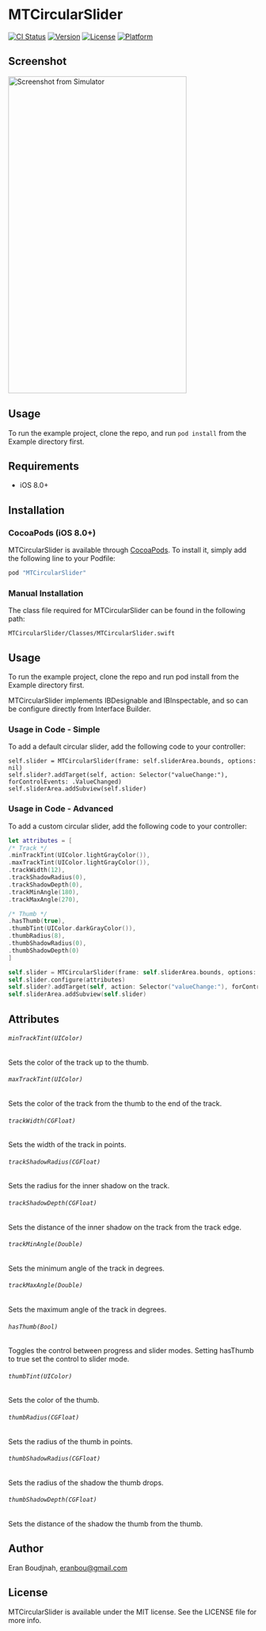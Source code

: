 # MTCircularSlider

[![CI Status](http://img.shields.io/travis/EranBoudjnah/MTCircularSlider.svg?style=flat)](https://travis-ci.org/EranBoudjnah/MTCircularSlider)
[![Version](https://img.shields.io/cocoapods/v/MTCircularSlider.svg?style=flat)](http://cocoapods.org/pods/MTCircularSlider)
[![License](https://img.shields.io/cocoapods/l/MTCircularSlider.svg?style=flat)](http://cocoapods.org/pods/MTCircularSlider)
[![Platform](https://img.shields.io/cocoapods/p/MTCircularSlider.svg?style=flat)](http://cocoapods.org/pods/MTCircularSlider)

## Screenshot

<img src="/../screenshots/screenshots/Simulator%20Screen%20Shot%202%20Jun%202016,%2013.35.42.png?raw=true" width="360" height="640" title="Screenshot from Simulator" alt="Screenshot from Simulator" />

## Usage

To run the example project, clone the repo, and run `pod install` from the Example directory first.

## Requirements

- iOS 8.0+

## Installation

### CocoaPods (iOS 8.0+)

MTCircularSlider is available through [CocoaPods](http://cocoapods.org). To install
it, simply add the following line to your Podfile:

```ruby
pod "MTCircularSlider"
```

### Manual Installation

The class file required for MTCircularSlider can be found in the following path:

```
MTCircularSlider/Classes/MTCircularSlider.swift
```

## Usage

To run the example project, clone the repo and run pod install from the Example directory first.

MTCircularSlider implements IBDesignable and IBInspectable, and so can be configure directly from Interface Builder.


### Usage in Code - Simple

To add a default circular slider, add the following code to your controller:

```
self.slider = MTCircularSlider(frame: self.sliderArea.bounds, options: nil)
self.slider?.addTarget(self, action: Selector("valueChange:"), forControlEvents: .ValueChanged)
self.sliderArea.addSubview(self.slider)
```

### Usage in Code - Advanced

To add a custom circular slider, add the following code to your controller:

```swift
let attributes = [
/* Track */
.minTrackTint(UIColor.lightGrayColor()),
.maxTrackTint(UIColor.lightGrayColor()),
.trackWidth(12),
.trackShadowRadius(0),
.trackShadowDepth(0),
.trackMinAngle(180),
.trackMaxAngle(270),

/* Thumb */
.hasThumb(true),
.thumbTint(UIColor.darkGrayColor()),
.thumbRadius(8),
.thumbShadowRadius(0),
.thumbShadowDepth(0)
]

self.slider = MTCircularSlider(frame: self.sliderArea.bounds, options: nil)
self.slider.configure(attributes)
self.slider?.addTarget(self, action: Selector("valueChange:"), forControlEvents: .ValueChanged)
self.sliderArea.addSubview(self.slider)
```

## Attributes

###### ``minTrackTint(UIColor)``

Sets the color of the track up to the thumb.

###### ``maxTrackTint(UIColor)``

Sets the color of the track from the thumb to the end of the track.

###### ``trackWidth(CGFloat)``

Sets the width of the track in points.

###### ``trackShadowRadius(CGFloat)``

Sets the radius for the inner shadow on the track.

###### ``trackShadowDepth(CGFloat)``

Sets the distance of the inner shadow on the track from the track edge.

###### ``trackMinAngle(Double)``

Sets the minimum angle of the track in degrees.

###### ``trackMaxAngle(Double)``

Sets the maximum angle of the track in degrees.

###### ``hasThumb(Bool)``

Toggles the control between progress and slider modes. Setting hasThumb to true
set the control to slider mode.

###### ``thumbTint(UIColor)``

Sets the color of the thumb.

###### ``thumbRadius(CGFloat)``

Sets the radius of the thumb in points.

###### ``thumbShadowRadius(CGFloat)``

Sets the radius of the shadow the thumb drops.

###### ``thumbShadowDepth(CGFloat)``

Sets the distance of the shadow the thumb from the thumb.

## Author

Eran Boudjnah, eranbou@gmail.com

## License

MTCircularSlider is available under the MIT license. See the LICENSE file for more info.
